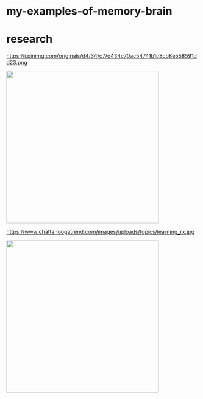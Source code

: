 # my-examples-of-memory-brain


# research 


https://i.pinimg.com/originals/d4/34/c7/d434c70ac54741b1c8cb8e558591dd23.png   

<img src="https://i.pinimg.com/originals/d4/34/c7/d434c70ac54741b1c8cb8e558591dd23.png" width=400 />


https://www.chattanoogatrend.com/images/uploads/topics/learning_rx.jpg

<img src="https://www.chattanoogatrend.com/images/uploads/topics/learning_rx.jpg" width=400 />
